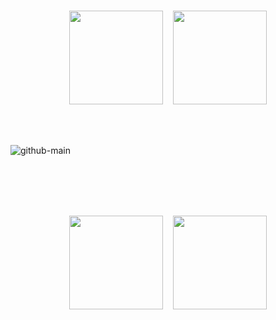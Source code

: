</br>

<p align="center">
  <a href="https://www.linkedin.com/in/vvladek/"><img src="https://github.com/vvladek/vvladek/assets/92429825/da8242c0-5eb1-4685-914a-09eb78e4164e" width="150" /></a>&nbsp;&nbsp;&nbsp;
  <a href="mailto:wladek.developer@gmail.com"><img src="https://github.com/vvladek/vvladek/assets/92429825/021c6a5a-0961-497c-a29d-7d0aa27bdfba" width="150" /></a>
</p>

</br>
</br>

![github-main](https://github.com/vvladek/vvladek/assets/92429825/60946343-d0f8-456b-be2e-953c64b67dae)

</br>
</br>
</br>
</br>

<p align="center">
  <a href="https://www.linkedin.com/in/vvladek/"><img src="https://github.com/vvladek/vvladek/assets/92429825/da8242c0-5eb1-4685-914a-09eb78e4164e" width="150" /></a>&nbsp;&nbsp;&nbsp;
  <a href="mailto:wladek.developer@gmail.com"><img src="https://github.com/vvladek/vvladek/assets/92429825/021c6a5a-0961-497c-a29d-7d0aa27bdfba" width="150" /></a>
</p>

</br>
